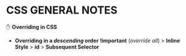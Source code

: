 # **CSS GENERAL NOTES**

:hand: **Overriding in CSS**

- **Overriding in a _descending_ order**
**!important** (_override all_) > **Inline Style** > **id** > **Subsequent Selector**
